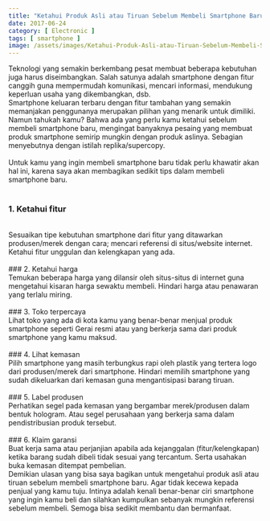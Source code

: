 ```yaml
---
title: "Ketahui Produk Asli atau Tiruan Sebelum Membeli Smartphone Baru"
date: 2017-06-24
category: [ Electronic ]
tags: [ smartphone ]
image: /assets/images/Ketahui-Produk-Asli-atau-Tiruan-Sebelum-Membeli-Smartphone-Baru.jpeg
---
```

Teknologi yang semakin berkembang pesat membuat beberapa 
kebutuhan juga harus diseimbangkan. Salah satunya adalah smartphone 
dengan fitur canggih guna mempermudah komunikasi, mencari informasi, 
mendukung keperluan usaha yang dikembangkan, dsb.<br />
Smartphone keluaran terbaru dengan fitur tambahan yang semakin 
memanjakan penggunanya merupakan pilihan yang menarik untuk dimiliki. 
Namun tahukah kamu? Bahwa ada yang perlu
 kamu ketahui sebelum membeli smartphone baru, mengingat banyaknya 
pesaing yang membuat produk smartphone semirip mungkin dengan produk 
aslinya. Sebagian menyebutnya dengan istilah replika/supercopy.<br />
<br />
Untuk kamu yang ingin membeli smartphone baru tidak perlu khawatir 
akan hal ini, karena saya akan membagikan sedikit tips dalam membeli 
smartphone baru.<br />
<br />
### 1. Ketahui fitur
<br />
Sesuaikan tipe kebutuhan smartphone dari fitur yang ditawarkan 
produsen/merek dengan cara; mencari referensi di situs/website internet.
 Ketahui fitur unggulan dan kelengkapan yang ada.<br />
<br />
### 2. Ketahui harga
<br />
Temukan beberapa harga yang dilansir oleh situs-situs di internet 
guna mengetahui kisaran harga sewaktu membeli. Hindari harga atau 
penawaran yang terlalu miring.<br />
<br />
### 3. Toko terpercaya
<br />
Lihat toko yang ada di kota kamu yang benar-benar menjual produk 
smartphone seperti Gerai resmi atau yang berkerja sama dari produk 
smartphone yang kamu maksud.<br />
<br />
### 4. Lihat kemasan
<br />
Pilih smartphone yang masih terbungkus rapi oleh plastik yang tertera
 logo dari produsen/merek dari smartphone. Hindari memilih smartphone 
yang sudah dikeluarkan dari kemasan guna mengantisipasi barang tiruan.<br />
<br />
### 5. Label produsen
<br />
Perhatikan segel pada kemasan yang bergambar merek/produsen dalam 
bentuk hologram. Atau segel perusahaan yang berkerja sama dalam 
pendistribusian produk tersebut.<br />
<br />
### 6. Klaim garansi
<br />
Buat kerja sama atau perjanjian apabila ada kejanggalan 
(fitur/kelengkapan) ketika barang sudah dibeli tidak sesuai yang 
tercantum. Serta usahakan buka kemasan ditempat pembelian.<br />
Demikian ulasan yang bisa saya bagikan untuk mengetahui produk asli 
atau tiruan sebelum membeli smartphone baru. Agar tidak kecewa kepada 
penjual yang kamu tuju. Intinya adalah kenali benar-benar ciri 
smartphone yang ingin kamu beli dan silahkan kumpulkan sebanyak mungkin 
referensi sebelum membeli. Semoga bisa sedikit membantu dan bermanfaat.<br />
